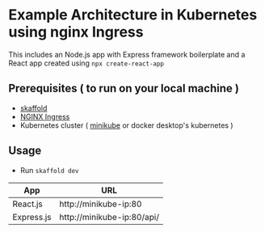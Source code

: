 # Example Architecture in Kubernetes using nginx Ingress
This includes an Node.js app with Express framework boilerplate and a React app created using `npx create-react-app`

## Prerequisites ( to run on your local machine )
- [skaffold](https://skaffold.dev/)
- [NGINX Ingress](https://kubernetes.github.io/ingress-nginx/deploy/)
- Kubernetes cluster ( [minikube](https://minikube.sigs.k8s.io/docs/start/) or docker desktop's kubernetes )


## Usage
- Run `skaffold dev`

| App  | URL |
| ------------- | ------------- |
| React.js  | http://minikube-ip:80  |
| Express.js  | http://minikube-ip:80/api/  |

